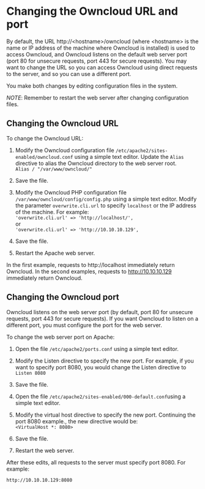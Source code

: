 # Changing the Owncloud URL and port

By default, the URL http://&lt;hostname&gt;/owncloud (where &lt;hostname&gt; is the name or IP address of the machine where Owncloud is installed) is used to access Owncloud, and Owncloud listens on the default web server port (port 80 for unsecure requests, port 443 for secure requests).  You may want to change  the URL so you can access Owncloud using direct requests to the server, and so you can use a different port.  

You make both changes by editing configuration files in the system.  

_NOTE_:  Remember to restart the web server after changing configuration files.  

## Changing the Owncloud URL

To change the Owncloud URL:

1. Modify the Owncloud configuration file `/etc/apache2/sites-enabled/owncloud.conf` using a simple text editor.  Update the `Alias` directive to alias the Owncloud directory to the web server root.  
  `Alias / "/var/www/owncloud/"`

2. Save the file.

3. Modify the Owncloud PHP configuration file `/var/www/owncloud/config/config.php` using a simple text editor.  Modify the parameter `overwrite.cli.url` to specify `localhost` or the IP address of the machine.  For example:  
  `'overwrite.cli.url' => 'http://localhost/',`  
  or  
  `'overwrite.cli.url' => 'http://10.10.10.129',`

4. Save the file.

5.  Restart the Apache web server.

In the first example, requests to http://localhost immediately return Owncloud.  In the second examples, requests to http://10.10.10.129 immediately return Owncloud.


## Changing the Owncloud port

Owncloud listens on the web server port (by default, port 80 for unsecure requests, port 443 for secure requests).  If you want Owncloud to listen on a different port, you must configure the port for the web server.

To change the web server port on Apache:

1.  Open the file `/etc/apache2/ports.conf` using a simple text editor.  

2. Modify the Listen directive to specify the new port.  For example, if you want to specify port 8080, you would change the Listen directive to  
`Listen 8080`

3. Save the file.

4. Open the file `/etc/apache2/sites-enabled/000-default.conf`using a simple text editor.  

5. Modify the virtual host directive to specify the new port.  Continuing the port 8080 example., the new directive would be:  
`<VirtualHost *: 8080>`

6. Save the file.

7. Restart the web server.  

After these edits, all requests to the server must specify port 8080.  For example:  

  `http://10.10.10.129:8080`
